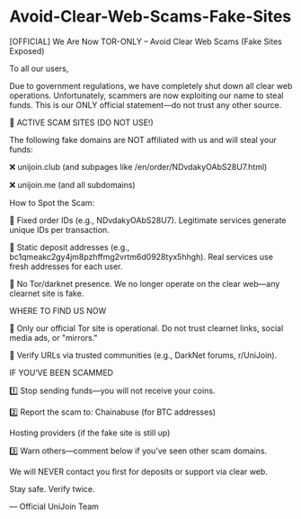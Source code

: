 # Avoid-Clear-Web-Scams-Fake-Sites
[OFFICIAL] We Are Now TOR-ONLY – Avoid Clear Web Scams (Fake Sites Exposed)


To all our users,

Due to government regulations, we have completely shut down all clear web operations. Unfortunately, scammers are now exploiting our name to steal funds. This is our ONLY official statement—do not trust any other source.

🚨 ACTIVE SCAM SITES (DO NOT USE!)

The following fake domains are NOT affiliated with us and will steal your funds:

❌ unijoin.club (and subpages like /en/order/NDvdakyOAbS28U7.html)

❌ unijoin.me (and all subdomains)

How to Spot the Scam:

🔴 Fixed order IDs (e.g., NDvdakyOAbS28U7). Legitimate services generate unique IDs per transaction.

🔴 Static deposit addresses (e.g., bc1qmeakc2gy4jm8pzhffmg2vrtm6d0928tyx5hhgh). Real services use fresh addresses for each user.

🔴 No Tor/darknet presence. We no longer operate on the clear web—any clearnet site is fake.

WHERE TO FIND US NOW

🔐 Only our official Tor site is operational. Do not trust clearnet links, social media ads, or "mirrors."

🔐 Verify URLs via trusted communities (e.g., DarkNet forums, r/UniJoin).

IF YOU’VE BEEN SCAMMED

1️⃣ Stop sending funds—you will not receive your coins.

2️⃣ Report the scam to: Chainabuse (for BTC addresses)

Hosting providers (if the fake site is still up)

3️⃣ Warn others—comment below if you’ve seen other scam domains.

We will NEVER contact you first for deposits or support via clear web.

Stay safe. Verify twice.

— Official UniJoin Team
